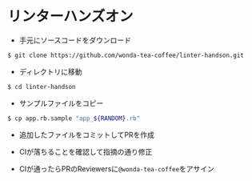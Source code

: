 # リンターハンズオン

- 手元にソースコードをダウンロード

```sh
$ git clone https://github.com/wonda-tea-coffee/linter-handson.git
```

- ディレクトリに移動

```sh
$ cd linter-handson
```

- サンプルファイルをコピー

```sh
$ cp app.rb.sample "app_${RANDOM}.rb"
```

- 追加したファイルをコミットしてPRを作成

- CIが落ちることを確認して指摘の通り修正

- CIが通ったらPRのReviewersに`@wonda-tea-coffee`をアサイン
